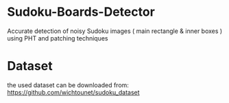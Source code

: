 # Sudoku-Boards-Detector
Accurate detection of noisy Sudoku images ( main rectangle &amp; inner boxes ) using PHT and patching techniques 
# Dataset
the used dataset can be downloaded from: https://github.com/wichtounet/sudoku_dataset
